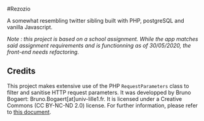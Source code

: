 #Rezozio  

A somewhat resembling twitter sibling built with PHP, postgreSQL and vanilla Javascript. 

*Note : this project is based on a school assignment. While the app matches said assignment requirements and is functionning as of 30/05/2020, the front-end needs refactoring.*

Credits
-------
This project makes extensive use of the PHP `RequestParameters` class to filter and sanitise HTTP request parameters. It was developped by Bruno Bogaert: Bruno.Bogaert[at]univ-lille1.fr.
It is licensed under a Creative Commons (CC BY-NC-ND 2.0) license. For further information, please refer to [this document](https://creativecommons.org/licenses/by-nc-nd/2.0/legalcode "CC Common legal code").